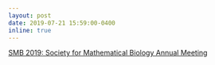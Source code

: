 ```yaml
---
layout: post
date: 2019-07-21 15:59:00-0400
inline: true 
---
```


[SMB 2019: Society for Mathematical Biology Annual Meeting](http://www.smb2019.org/index_e.php)

